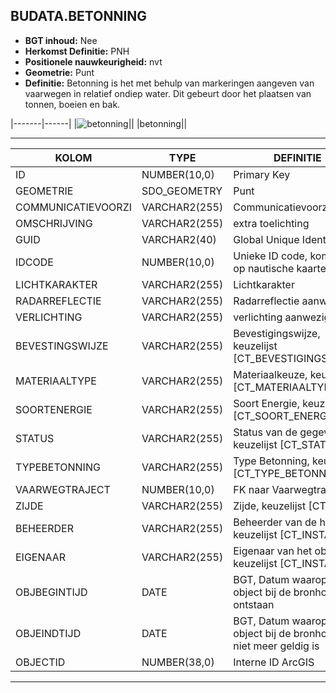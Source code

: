 ﻿## BUDATA.BETONNING


* __BGT inhoud:__ Nee
* __Herkomst Definitie:__ PNH
* __Positionele nauwkeurigheid:__ nvt
* __Geometrie:__ Punt
* __Definitie:__ Betonning is het met behulp van markeringen aangeven van vaarwegen in relatief ondiep water. Dit gebeurt door het plaatsen van tonnen, boeien en bak.

|-------|------|
|![betonning](objectbladen\6_Meubilair\betonning.png)||
|betonning||

***

|KOLOM                           	|TYPE          	|DEFINITIE|
|------                          	|----          	|-----    |
|ID                              	|NUMBER(10,0)  	|Primary Key|
|GEOMETRIE                       	|SDO_GEOMETRY  	|Punt|
|COMMUNICATIEVOORZI              	|VARCHAR2(255) 	|Communicatievoorziening|
|OMSCHRIJVING                    	|VARCHAR2(255) 	|extra toelichting|
|GUID                            	|VARCHAR2(40)  	|Global Unique Identifier|
|IDCODE                          	|NUMBER(10,0)  	|Unieke ID code, komt voor op nautische kaarten|
|LICHTKARAKTER                   	|VARCHAR2(255) 	|Lichtkarakter|
|RADARREFLECTIE                  	|VARCHAR2(255) 	|Radarreflectie aanwezig?|
|VERLICHTING                     	|VARCHAR2(255) 	|verlichting aanwezig?|
|BEVESTINGSWIJZE                 	|VARCHAR2(255) 	|Bevestigingswijze, keuzelijst [CT_BEVESTIGINGSWIJZE]|
|MATERIAALTYPE                   	|VARCHAR2(255) 	|Materiaalkeuze, keuzelijst [CT_MATERIAALTYPE]|
|SOORTENERGIE                    	|VARCHAR2(255) 	|Soort Energie, keuzelijst [CT_SOORT_ENERGIE]|
|STATUS                          	|VARCHAR2(255) 	|Status van de gegevens, keuzelijst [CT_STATUS]|
|TYPEBETONNING                   	|VARCHAR2(255) 	|Type Betonning, keuzelijst [CT_TYPE_BETONNING]|
|VAARWEGTRAJECT                  	|NUMBER(10,0)  	|FK naar Vaarwegtraject|
|ZIJDE                           	|VARCHAR2(255) 	|Zijde, keuzelijst [CT_ZIJDE]|
|BEHEERDER                       	|VARCHAR2(255) 	|Beheerder van de halte, keuzelijst [CT_INSTANTIE]|
|EIGENAAR                        	|VARCHAR2(255) 	|Eigenaar van het object, keuzelijst [CT_INSTANTIE]|
|OBJBEGINTIJD                    	|DATE          	|BGT, Datum waarop het object bij de bronhouder is ontstaan|
|OBJEINDTIJD                     	|DATE          	|BGT, Datum waarop het object bij de bronhouder niet meer geldig is|
|OBJECTID                        	|NUMBER(38,0)   |Interne ID ArcGIS|

***
